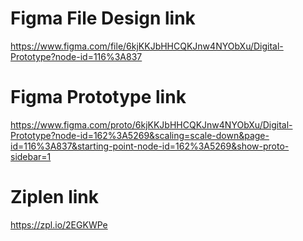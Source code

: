 # Figma File Design link

https://www.figma.com/file/6kjKKJbHHCQKJnw4NYObXu/Digital-Prototype?node-id=116%3A837

# Figma Prototype link

https://www.figma.com/proto/6kjKKJbHHCQKJnw4NYObXu/Digital-Prototype?node-id=162%3A5269&scaling=scale-down&page-id=116%3A837&starting-point-node-id=162%3A5269&show-proto-sidebar=1

# Ziplen link

https://zpl.io/2EGKWPe